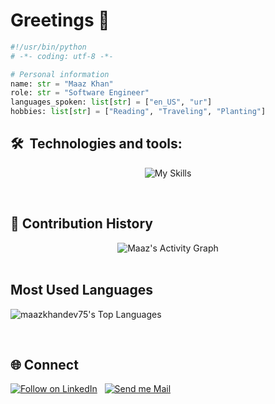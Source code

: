 <h1 align="left">Greetings 👋 </h1>
 
```python
#!/usr/bin/python
# -*- coding: utf-8 -*-

# Personal information
name: str = "Maaz Khan"
role: str = "Software Engineer"
languages_spoken: list[str] = ["en_US", "ur"]
hobbies: list[str] = ["Reading", "Traveling", "Planting"]
```

## 🛠  Technologies and tools:

[tech_tools_anchor]: #icon

<div align="center">


![My Skills](https://skillicons.dev/icons?i=git,github,c,cpp,py,vim,neovim,bash,powershell,md,html,css,tailwind,bootstrap,js,ts,windows,linux,debian,ubuntu,react,redux,nextjs,nodejs,express,mysql,postgres,supabase,firebase,npm,figma,obsidian,sublime,pycharm,vscode,visualstudio,androidstudio,discord)

</div>

<br>

## 📅 Contribution History
<div align="center">
<img alt="Maaz's Activity Graph" src="https://github-readme-activity-graph.vercel.app/graph/?username=maazkhandev75&bg_color=1F222E&color=F8D866&line=f01000&point=FFFFFF&hide_border=true" />
</div>

<br>

## Most Used Languages
![maazkhandev75's Top Languages](https://github-readme-stats.vercel.app/api/top-langs/?username=maazkhandev75&theme=dark&show_icons=true&hide_border=true&layout=compact)


<br>

## 🌐 Connect
<p align="left">
 
  <a href="https://www.linkedin.com/in/maazkhan75/"><img title="Follow on LinkedIn" src="https://img.shields.io/badge/LinkedIn-0077B5?style=for-the-badge&logo=linkedin&logoColor=white"/></a>
  &nbsp;
 <a href="mailto:maazkhan75555@gmail.com"><img title="Send me Mail" src="https://img.shields.io/badge/Gmail-D14836?style=for-the-badge&logo=gmail&logoColor=white"/></a>
</p>
